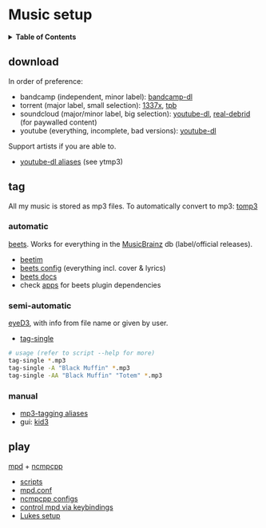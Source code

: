 # Music setup

<details>
<summary><strong>Table of Contents</strong></summary>

<!-- toc -->

- [download](#download)
- [tag](#tag)
  * [automatic](#automatic)
  * [semi-automatic](#semi-automatic)
  * [manual](#manual)
- [play](#play)

<!-- tocstop -->

</details>

## download

In order of preference:

- bandcamp (independent, minor label): [bandcamp-dl](https://github.com/iheanyi/bandcamp-dl)
- torrent (major label, small selection): [1337x](https://1337x.to), [tpb](https://proxybay.earth)
- soundcloud (major/minor label, big selection): [youtube-dl](https://github.com/rg3/youtube-dl), [real-debrid](https://real-debrid.com) (for paywalled content)
- youtube (everything, incomplete, bad versions): [youtube-dl](https://github.com/rg3/youtube-dl)

Support artists if you are able to.

- [youtube-dl aliases](../.zsh/apps.zsh) (see ytmp3)

## tag

All my music is stored as mp3 files. To automatically convert to mp3: [tomp3](../scripts/music/tomp3)

### automatic

[beets](https://github.com/beetbox/beets). Works for
everything in the [MusicBrainz](https://musicbrainz.org) db (label/official releases).

- [beetim](../scripts/music/beetim)
- [beets config](../.config/beets/config.yaml) (everything incl. cover & lyrics)
- [beets docs](https://beets.readthedocs.io/en/stable)
- check [apps](../apps) for beets plugin dependencies

### semi-automatic

[eyeD3](https://github.com/nicfit/eyeD3), with info
from file name or given by user.

- [tag-single](../scripts/music/tag-single)

```sh
# usage (refer to script --help for more)
tag-single *.mp3
tag-single -A "Black Muffin" *.mp3
tag-single -AA "Black Muffin" "Totem" *.mp3
```

### manual

- [mp3-tagging aliases](../.zsh/mp3-tagging.zsh)
- gui: [kid3](https://kid3.sourceforge.io)

## play

[mpd](https://wiki.archlinux.org/index.php/Music_Player_Daemon) + [ncmpcpp](https://wiki.archlinux.org/index.php/Ncmpcpp)

- [scripts](../scripts/mpd)
- [mpd.conf](../.config/mpd/mpd.conf)
- [ncmpcpp configs](../.config/ncmpcpp)
- [control mpd via keybindings](../scripts/sxhkd/control-mpd)
- [Lukes setup](https://www.youtube.com/watch?v=sZIEdI9TS2U)
